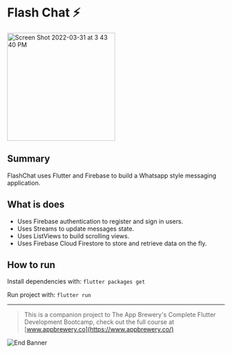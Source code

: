 # Flash Chat ⚡️

<img width="250" alt="Screen Shot 2022-03-31 at 3 43 40 PM" src="https://user-images.githubusercontent.com/13727615/161146137-bdeabcad-2f8f-4113-85b8-012961954e74.png">

## Summary

FlashChat uses Flutter and Firebase to build a Whatsapp style messaging application.

## What is does

- Uses Firebase authentication to register and sign in users.
- Uses Streams to update messages state.
- Uses ListViews to build scrolling views.
- Uses Firebase Cloud Firestore to store and retrieve data on the fly.

## How to run
Install dependencies with: `flutter packages get`

Run project with: `flutter run`

------

>This is a companion project to The App Brewery's Complete Flutter Development Bootcamp, check out the full course at [www.appbrewery.co](https://www.appbrewery.co/)

![End Banner](https://github.com/londonappbrewery/Images/blob/master/readme-end-banner.png)
